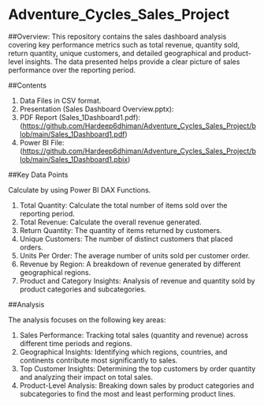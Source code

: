 # Adventure_Cycles_Sales_Project

##Overview:
This repository contains the sales dashboard analysis covering key performance metrics such as total revenue, quantity sold, return quantity, unique customers, and detailed geographical and product-level insights. The data presented helps provide a clear picture of sales performance over the reporting period.

##Contents

1. Data Files in CSV format.
2. Presentation (Sales Dashboard Overview.pptx): 
3. PDF Report (Sales_1Dashboard1.pdf): (https://github.com/Hardeep6dhiman/Adventure_Cycles_Sales_Project/blob/main/Sales_1Dashboard1.pdf)
4. Power BI File: (https://github.com/Hardeep6dhiman/Adventure_Cycles_Sales_Project/blob/main/Sales_1Dashboard1.pbix)

##Key Data Points

Calculate by using Power BI DAX Functions.
1. Total Quantity: Calculate the total number of items sold over the reporting period.
2. Total Revenue: Calculate the overall revenue generated.
3. Return Quantity: The quantity of items returned by customers.
4. Unique Customers: The number of distinct customers that placed orders.
5. Units Per Order: The average number of units sold per customer order.
6. Revenue by Region: A breakdown of revenue generated by different geographical regions.
7. Product and Category Insights: Analysis of revenue and quantity sold by product categories and subcategories.

##Analysis

The analysis focuses on the following key areas:

1. Sales Performance: Tracking total sales (quantity and revenue) across different time periods and regions. 
2. Geographical Insights: Identifying which regions, countries, and continents contribute most significantly to sales. 
3. Top Customer Insights: Determining the top customers by order quantity and analyzing their impact on total sales. 
4. Product-Level Analysis: Breaking down sales by product categories and subcategories to find the most and least performing product lines.
